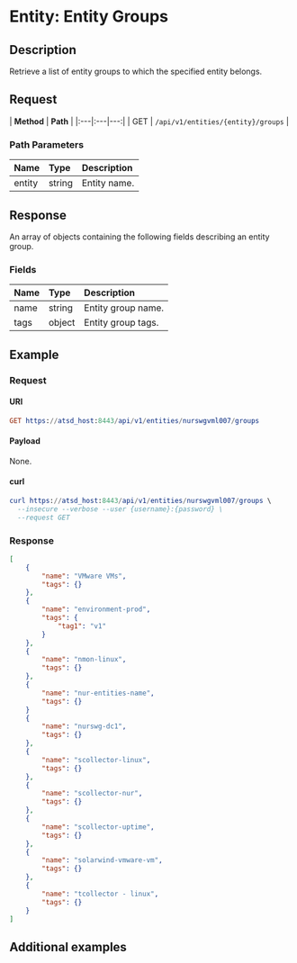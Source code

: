 # Entity: Entity Groups

## Description

Retrieve a list of entity groups to which the specified entity belongs.

## Request

| **Method** | **Path** | 
|:---|:---|---:|
| GET | `/api/v1/entities/{entity}/groups` |

### Path Parameters 

|**Name**|**Type**|**Description**|
|:---|:---|:---|
| entity |string|Entity name.|

## Response

An array of objects containing the following fields describing an entity group.

### Fields

| **Name** | **Type** | **Description** |
|:---|:---|:---|
| name | string| Entity group name. |
| tags | object | Entity group tags. |

## Example

### Request

#### URI

```elm
GET https://atsd_host:8443/api/v1/entities/nurswgvml007/groups
```

#### Payload

None.

#### curl

```elm
curl https://atsd_host:8443/api/v1/entities/nurswgvml007/groups \
  --insecure --verbose --user {username}:{password} \
  --request GET
```

### Response

```json
[
    {
        "name": "VMware VMs",
        "tags": {}
    },
    {
        "name": "environment-prod",
        "tags": {
            "tag1": "v1"
        }
    },
    {
        "name": "nmon-linux",
        "tags": {}
    },
    {
        "name": "nur-entities-name",
        "tags": {}
    }
    {
        "name": "nurswg-dc1",
        "tags": {}
    },
    {
        "name": "scollector-linux",
        "tags": {}
    },
    {
        "name": "scollector-nur",
        "tags": {}
    },
    {
        "name": "scollector-uptime",
        "tags": {}
    },
    {
        "name": "solarwind-vmware-vm",
        "tags": {}
    },
    {
        "name": "tcollector - linux",
        "tags": {}
    }
]
```

## Additional examples



